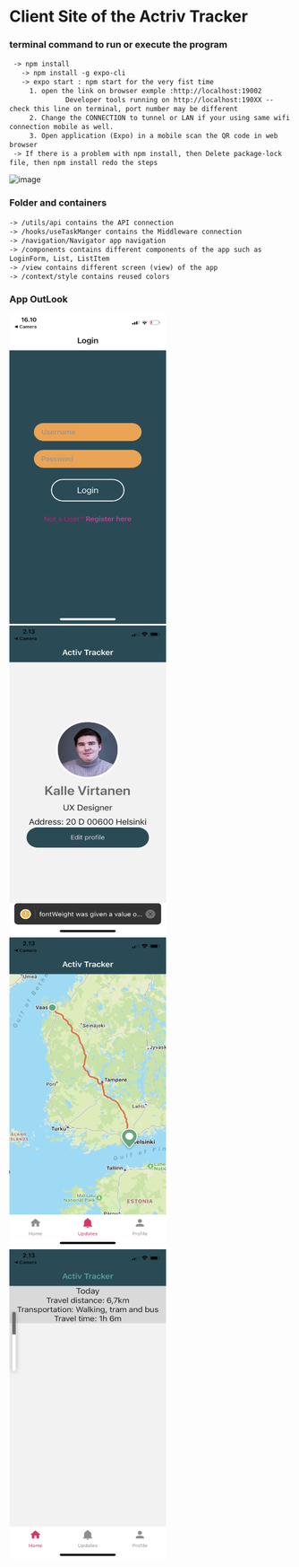 ﻿# Client Site of the Actriv Tracker
 ### terminal command to run or execute the program
     -> npm install
       -> npm install -g expo-cli
       -> expo start : npm start for the very fist time 
         1. open the link on browser exmple :http://localhost:19002 
                  Developer tools running on http://localhost:190XX -- check this line on terminal, port number may be different
         2. Change the CONNECTION to tunnel or LAN if your using same wifi connection mobile as well. 
         3. Open application (Expo) in a mobile scan the QR code in web browser
     -> If there is a problem with npm install, then Delete package-lock file, then npm install redo the steps
  ![image](https://user-images.githubusercontent.com/56063292/162615788-e03bc8d1-76bd-423b-bd35-5932a8d7da61.png)
### Folder and containers
    -> /utils/api contains the API connection
    -> /hooks/useTaskManger contains the Middleware connection
    -> /navigation/Navigator app navigation
    -> /components contains different components of the app such as LoginForm, List, ListItem
    -> /view contains different screen (view) of the app
    -> /context/style contains reused colors
### App OutLook
<img src="https://github.com/Linga321/hackathon/blob/main/client/assets/Image%20from%20iOS%20(3).png" width="280" height="553" padding="20">
<img src="https://github.com/Linga321/hackathon/blob/main/client/assets/Image%20from%20iOS%20(1).png" width="280" height="553" padding="20">
<img src="https://github.com/Linga321/hackathon/blob/main/client/assets/Image%20from%20iOS.png" width="280" height="553" padding="20">
<img src="https://github.com/Linga321/hackathon/blob/main/client/assets/Image%20from%20iOS%20(2).png" width="280" height="553" padding="20">



